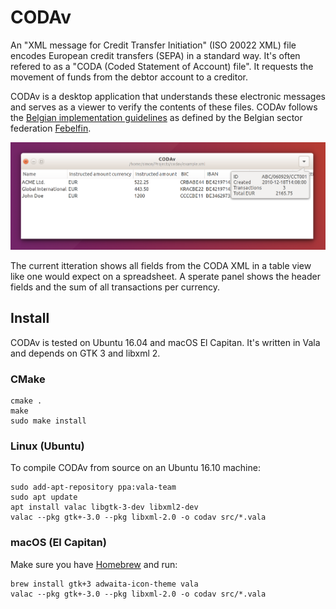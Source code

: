 # CODAv

An "XML message for Credit Transfer Initiation" (ISO 20022 XML) file encodes European credit transfers (SEPA) in a standard way. It's often refered to as a "CODA (Coded Statement of Account) file". It requests the movement of funds from the debtor account to a creditor.

CODAv is a desktop application that understands these electronic messages and serves as a viewer to verify the contents of these files. CODAv follows the [Belgian implementation guidelines](https://www.febelfin.be/sites/default/files/files/standard-credit_transfer-xml-v31-en_0.pdf) as defined by the Belgian sector federation [Febelfin](https://www.febelfin.be).

![Screenshot](data/Screenshot.png)

The current itteration shows all fields from the CODA XML in a table view like one would expect on a spreadsheet. A sperate panel shows the header fields and the sum of all transactions per currency.

## Install

CODAv is tested on Ubuntu 16.04 and macOS El Capitan. It's written in Vala and depends on GTK 3 and libxml 2.

### CMake

```
cmake .
make
sudo make install
```

### Linux (Ubuntu)

To compile CODAv from source on an Ubuntu 16.10 machine:

```
sudo add-apt-repository ppa:vala-team
sudo apt update
apt install valac libgtk-3-dev libxml2-dev
valac --pkg gtk+-3.0 --pkg libxml-2.0 -o codav src/*.vala
```

### macOS (El Capitan)

Make sure you have [Homebrew](https://brew.sh/) and run:

```
brew install gtk+3 adwaita-icon-theme vala
valac --pkg gtk+-3.0 --pkg libxml-2.0 -o codav src/*.vala
```
